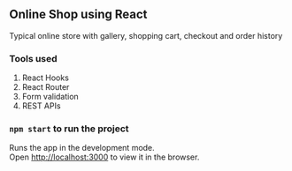 ## Online Shop using React
Typical online store with gallery, shopping cart, checkout and order history

### Tools used
1. React Hooks
2. React Router
3. Form validation
4. REST APIs


### `npm start` to run the project

Runs the app in the development mode.<br />
Open [http://localhost:3000](http://localhost:3000) to view it in the browser.
